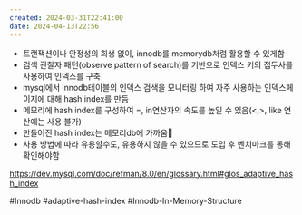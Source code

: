 ```yaml
---
created: 2024-03-31T22:41:00
date: 2024-04-13T22:56
---
```

- 트랜잭션이나 안정성의 희생 없이, innodb를 memorydb처럼 활용할 수 있게함
- 검색 관찰자 패턴(observe pattern of search)를 기반으로 인덱스 키의 접두사를 사용하여 인덱스를 구축
- mysql에서 innodb테이블의 인덱스 검색을 모니터링 하여 자주 사용하는 인덱스페이지에 대해 hash index를 만듬
- 메모리에 hash index를 구성하여 =, in연산자의 속도를 높일 수 있음(<,>, like 연산에는 사용 불가)
- 만들어진 hash index는 메모리db에 가까움
- 사용 방법에 따라 유용할수도, 유용하지 않을 수 있으므로 도입 후 벤치마크를 통해 확인해야함

https://dev.mysql.com/doc/refman/8.0/en/glossary.html#glos_adaptive_hash_index

#Innodb 
#adaptive-hash-index
#Innodb-In-Memory-Structure